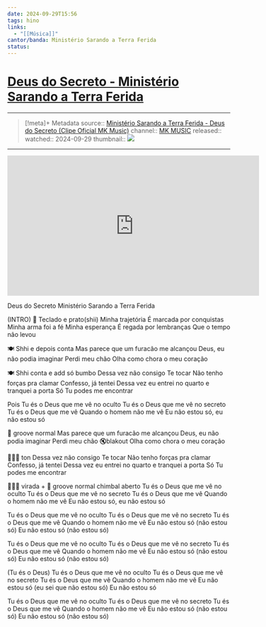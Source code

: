 ```yaml
---
date: 2024-09-29T15:56
tags: hino
links:
  - "[[Música]]"
cantor/banda: Ministério Sarando a Terra Ferida
status: 
---
```

# [Deus do Secreto - Ministério Sarando a Terra Ferida](https://youtu.be/KzvR1sG1YmY?si=_20k-yGy8Gqr_ehQ)
---


> [!meta]+ Metadata
> source:: [Ministério Sarando a Terra Ferida - Deus do Secreto (Clipe Oficial MK Music)](https://youtu.be/KzvR1sG1YmY?si=bJlmQCY6DrMrKcMd)
> channel:: [MK MUSIC](https://www.youtube.com/@mkmusic)
> released:: 
> watched:: 2024-09-29
> thumbnail:: ![](https://i.ytimg.com/vi/KzvR1sG1YmY/hqdefault.jpg)

---

<iframe src="https://www.youtube-nocookie.com/embed/KzvR1sG1YmY?vq=hd1080&modestbranding=1&rel=0&iv_load_policy=3" width="569" height="317" frameborder="0" style="margin: 0 auto; display: block;"></iframe><!-- markdown-link-check-disable-line -->


Deus do Secreto
Ministério Sarando a Terra Ferida

(INTRO) 🎹 Teclado e prato(shii)
Minha trajetória
É marcada por conquistas
Minha arma foi a fé
Minha esperança
É regada por lembranças
Que o tempo não levou

🍽️ Shhi e depois conta
Mas parece que um furacão me alcançou
Deus, eu não podia imaginar
Perdi meu chão
Olha como chora o meu coração

🍽️ Shhi conta e add só bumbo
Dessa vez não consigo Te tocar
Não tenho forças pra clamar
Confesso, já tentei
Dessa vez eu entrei no quarto e tranquei a porta
Só Tu podes me encontrar

Pois Tu és o Deus que me vê no oculto
Tu és o Deus que me vê no secreto
Tu és o Deus que me vê
Quando o homem não me vê
Eu não estou só, eu não estou só

🥁 groove normal
Mas parece que um furacão me alcançou
Deus, eu não podia imaginar
Perdi meu chão 🔇blakout
Olha como chora o meu coração

🥁🥁🥁 ton
Dessa vez não consigo Te tocar
Não tenho forças pra clamar
Confesso, já tentei
Dessa vez eu entrei no quarto e tranquei a porta
Só Tu podes me encontrar

🥁🥁🥁 virada + 🥁 groove normal chimbal aberto
Tu és o Deus que me vê no oculto
Tu és o Deus que me vê no secreto
Tu és o Deus que me vê
Quando o homem não me vê
Eu não estou só, eu não estou só

Tu és o Deus que me vê no oculto
Tu és o Deus que me vê no secreto
Tu és o Deus que me vê
Quando o homem não me vê
Eu não estou só (não estou só)
Eu não estou só (não estou só)

Tu és o Deus que me vê no oculto
Tu és o Deus que me vê no secreto
Tu és o Deus que me vê
Quando o homem não me vê
Eu não estou só (não estou só)
Eu não estou só (não estou só)

(Tu és o Deus) Tu és o Deus que me vê no oculto
Tu és o Deus que me vê no secreto
Tu és o Deus que me vê
Quando o homem não me vê
Eu não estou só (eu sei que não estou só)
Eu não estou só

Tu és o Deus que me vê no oculto
Tu és o Deus que me vê no secreto
Tu és o Deus que me vê
Quando o homem não me vê
Eu não estou só (não estou só)
Eu não estou só (não estou só)